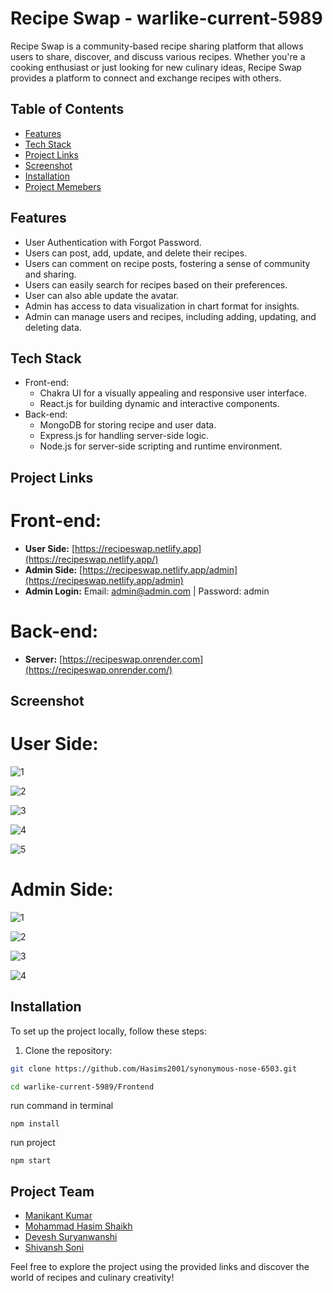# Recipe Swap - warlike-current-5989

Recipe Swap is a community-based recipe sharing platform that allows users to share, discover, and discuss various recipes. Whether you're a cooking enthusiast or just looking for new culinary ideas, Recipe Swap provides a platform to connect and exchange recipes with others.

## Table of Contents
- [Features](#features)
- [Tech Stack](#Tech-stack)
- [Project Links](#Project-links)
- [Screenshot](#Screenshot)
- [Installation](#installation)
- [Project Memebers](#Project-team)



## Features

- User Authentication with Forgot Password.
- Users can post, add, update, and delete their recipes.
- Users can comment on recipe posts, fostering a sense of community and sharing.
- Users can easily search for recipes based on their preferences.
- User can also able update the avatar.
- Admin has access to data visualization in chart format for insights.
- Admin can manage users and recipes, including adding, updating, and deleting data.

## Tech Stack

- Front-end:
  - Chakra UI for a visually appealing and responsive user interface.
  - React.js for building dynamic and interactive components.
- Back-end:
  - MongoDB for storing recipe and user data.
  - Express.js for handling server-side logic.
  - Node.js for server-side scripting and runtime environment.

## Project Links

# Front-end:

- **User Side:** [https://recipeswap.netlify.app](https://recipeswap.netlify.app/)
- **Admin Side:** [https://recipeswap.netlify.app/admin](https://recipeswap.netlify.app/admin)
- **Admin Login:** Email: admin@admin.com | Password: admin

# Back-end:

- **Server:** [https://recipeswap.onrender.com](https://recipeswap.onrender.com/)

## Screenshot
# User Side:
![1](https://github.com/Manikantkr-1004/warlike-current-5989/assets/58412185/f7f1ccbe-3b2f-4f7e-af98-1b2d9529b0be)

![2](https://github.com/Manikantkr-1004/warlike-current-5989/assets/58412185/11babcbf-74eb-4247-9e94-a9c015138bf1)

![3](https://github.com/Manikantkr-1004/warlike-current-5989/assets/58412185/443b6992-2a7a-4c4f-bd4b-28de1b261e04)

![4](https://github.com/Manikantkr-1004/warlike-current-5989/assets/58412185/609d7bf1-a4ff-4ec3-b116-b0896de4cc0a)

![5](https://github.com/Manikantkr-1004/warlike-current-5989/assets/58412185/b51ba7f2-b397-4d1f-beed-0f8f3b3d27a4)



# Admin Side:
![1](https://github.com/Manikantkr-1004/warlike-current-5989/assets/58412185/447cd5da-831c-4ec8-9d74-089ddc0d52a6)

![2](https://github.com/Manikantkr-1004/warlike-current-5989/assets/58412185/9d2268ab-2154-4b39-b2a2-181d4c334358)

![3](https://github.com/Manikantkr-1004/warlike-current-5989/assets/58412185/6481e716-6c81-4539-b65c-cfa7cf02e4e4)

![4](https://github.com/Manikantkr-1004/warlike-current-5989/assets/58412185/6d20cbcb-d1b0-4d84-9908-704f8f0c4874)


## Installation
To set up the project locally, follow these steps:

1. Clone the repository:

```bash
git clone https://github.com/Hasims2001/synonymous-nose-6503.git
```

```bash
cd warlike-current-5989/Frontend
```

run command in terminal
```
npm install
```

run project
```
npm start
```


## Project Team

- [Manikant Kumar](https://github.com/Manikantkr-1004)
- [Mohammad Hasim Shaikh](https://github.com/Hasims2001)
- [Devesh Suryanwanshi](https://github.com/DeveshSuryawanshi)
- [Shivansh Soni](https://github.com/official-Shivansh)

Feel free to explore the project using the provided links and discover the world of recipes and culinary creativity!
